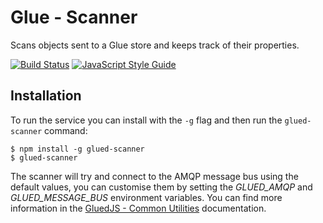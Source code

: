 Glue - Scanner
==============

Scans objects sent to a Glue store and keeps track of their properties.

[![Build Status](https://travis-ci.org/ggioffreda/glued-scanner.svg?branch=master)](https://travis-ci.org/ggioffreda/glued-scanner)
[![JavaScript Style Guide](https://img.shields.io/badge/code%20style-standard-brightgreen.svg)](http://standardjs.com/)

Installation
------------

To run the service you can install with the `-g` flag and then run the
`glued-scanner` command:

    $ npm install -g glued-scanner
    $ glued-scanner

The scanner will try and connect to the AMQP message bus using the default
values, you can customise them by setting the *GLUED_AMQP* and 
*GLUED_MESSAGE_BUS* environment variables. You can find more information in the
[GluedJS - Common Utilities](https://github.com/ggioffreda/glued-common)
documentation.
